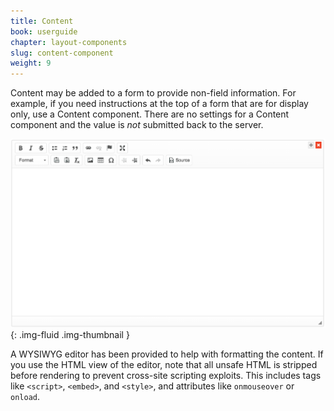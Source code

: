 ```yaml
---
title: Content
book: userguide
chapter: layout-components
slug: content-component
weight: 9
---
```

Content may be added to a form to provide non-field information. For example, if you need instructions at the top of a form that are for display only, use a Content component. There are no settings for a Content component and the value is *not* submitted back to the server.



![](/assets/img/content.png){: .img-fluid .img-thumbnail }

A WYSIWYG editor has been provided to help with formatting the content. If you use the HTML view of the editor, note that all unsafe HTML is stripped before rendering to prevent cross-site scripting exploits. This includes tags like `<script>`, `<embed>`, and `<style>`, and attributes like `onmouseover` or `onload`.
